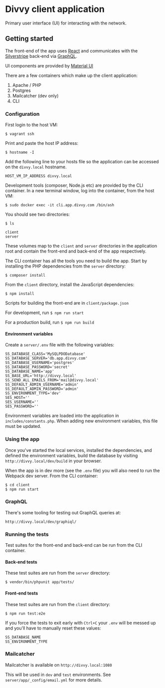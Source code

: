 # Divvy client application

Primary user interface (UI) for interacting with the network.

## Getting started

The front-end of the app uses [React](https://reactjs.org/) and
communicates with the [Silverstripe](https://www.silverstripe.org/)
back-end via [GraphQL](https://graphql.org/).

UI components are provided by [Material UI](https://material-ui.com/)

There are a few containers which make up the client application:

1. Apache / PHP
2. Postgres
3. Mailcatcher (dev only)
4. CLI

### Configuration

First login to the host VM:

```
$ vagrant ssh
```

Print and paste the host IP address:

```
$ hostname -I
```

Add the following line to your hosts file so the application can be accessed on
the `divvy.local` hostname.

```
HOST_VM_IP_ADDRESS divvy.local
```

Development tools (composer, Node.js etc) are provided by the CLI container.
In a new terminal window, log into the container, from the host VM:

```
$ sudo docker exec -it cli.app.divvy.com /bin/ash
```

You should see two directories:

```
$ ls

client
server
```

These volumes map to the `client` and `server` directories in the application
root and contain the front-end and back-end of the app respectively.

The CLI container has all the tools you need to build the app. Start by
installing the PHP dependencies from the `server` directory:

```
$ composer install
```

From the `client` directory, install the JavaScript dependencies:

```
$ npm install
```

Scripts for building the front-end are in `client/package.json`

For development, run `$ npm run start`

For a production build, run `$ npm run build`

#### Environment variables

Create a `server/.env` file with the following variables:

```
SS_DATABASE_CLASS='MySQLPDODatabase'
SS_DATABASE_SERVER='db.app.divvy.com'
SS_DATABASE_USERNAME='postgres'
SS_DATABASE_PASSWORD='secret'
SS_DATABASE_NAME='app'
SS_BASE_URL='http://divvy.local'
SS_SEND_ALL_EMAILS_FROM='mail@divvy.local'
SS_DEFAULT_ADMIN_USERNAME='admin'
SS_DEFAULT_ADMIN_PASSWORD='admin'
SS_ENVIRONMENT_TYPE='dev'
SES_HOST=''
SES_USERNAME=''
SES_PASSWORD=''
```

Environment variables are loaded into the application in
`includes/constants.php`. When adding new environment variables, this file
must be updated.

### Using the app

Once you've started the local services, installed the dependencies, and
defined the environment variables, build the database by visiting
`http://divvy.local/dev/build` in your browser.

When the app is in dev more (see the `.env` file) you will also need to run the
Webpack dev server. From the CLI container:

```
$ cd client
$ npm run start
```

### GraphQL

There's some tooling for testing out GraphQL queries at:

```
http://divvy.local/dev/graphiql/
```

### Running the tests

Test suites for the front-end and back-end can be run from the CLI container.

#### Back-end tests

These test suites are run from the `server` directory:

```
$ vendor/bin/phpunit app/tests/
```

#### Front-end tests

These test suites are run from the `client` directory:

```
$ npm run test:e2e
```

If you force the tests to exit early with `Ctrl+C` your `.env` will be messed
up and you'll have to manually reset these values:

```
SS_DATABASE_NAME
SS_ENVIRONMENT_TYPE
```

### Mailcatcher

Mailcatcher is available on `http://divvy.local:1080`

This will be used in `dev` and `test` environments.
See `server/app/_config/email.yml` for more details.
